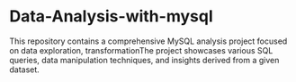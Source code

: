 # Data-Analysis-with-mysql
This repository contains a comprehensive MySQL analysis project focused on data exploration, transformationThe project showcases various SQL queries, data manipulation techniques, and insights derived from a given dataset.
